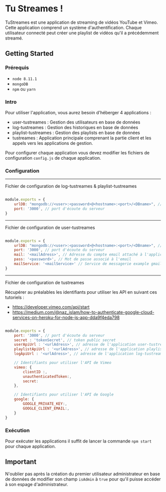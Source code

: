 # Tu Streames !

TuStreames est une application de streaming de vidéos YouTube et Vimeo. Cette application comprend un système d'authentification. Chaque utilisateur connecté peut créer une playlist de vidéos qu'il a précédemment streamé.

## Getting Started

### Prérequis
- ` node 8.11.1 `
- ` mongoDB `
- ` npm ` ou ` yarn `

### Intro

Pour utiliser l'application, vous aurez besoin d'héberger 4 applications :

- user-tustreames : Gestion des utilisateurs en base de données
- log-tustreames : Gestion des historiques en base de données
- playlist-tustreames : Gestion des playlists en base de données
- tustreames : Application principale comprenant la partie client et les appels vers les applications de gestion. 

Pour configurer chaque application vous devez modifier les fichiers de configuration ` config.js `
de chaque application.


### Configuration 
---
Fichier de configuration de log-tustreames & playlist-tustreames 
``` javascript

module.exports = {
    urlDB: "mongodb://<user>:<password>@<hostname>:<port>/<DBname>", // url de la base de données mongo
    port: '3000', // port d'écoute du serveur
}

```
---
Fichier de configuration de user-tustreames
``` javascript

module.exports = {
    urlDB: "mongodb://<user>:<password>@<hostname>:<port>/<DBname>", // url de la base de données mongo
    port: '3000', // port d'écoute du serveur
    mail: '<mailAdress>', // Adresse du compte email attaché à l'application example noreply@hostname.com
    pass: '<password>', // Mot de passe associé à l'email
    mailService: '<mailService>' // Service de messagerie example gmail
}

```
---
Fichier de configuration de tustreames

Récupérer au préalables les identifiants pour utiliser les API en suivant ces tutoriels :
- https://developer.vimeo.com/api/start
- https://medium.com/@naz_islam/how-to-authenticate-google-cloud-services-on-heroku-for-node-js-app-dda9f4eda798

``` javascript

module.exports = {
    port: '3000', // port d'écoute du serveur
    secret : 'tokenSecret', // token public secret 
    userApiUrl : '<urlAdress>', // adresse de l'application user-tustreames
    playlistApiUrl : '<urlAdress>', // adresse de l'application playlist-tustreames
    logApiUrl : '<urlAdress>', // adresse de l'application log-tustreames,

    // Identifiants pour utiliser l'API de Vimeo
    vimeo: {
        clientID :,
        unauthenticatedToken:,
        secret:
    },

    // Identifiants pour utiliser l'API de Google
    google: {
        GOOGLE_PRIVATE_KEY:,
        GOOGLE_CLIENT_EMAIL:,
    }
}

```

### Exécution

Pour exécuter les applications il suffit de lancer la commande ` npm start ` pour chaque application.

## Important

N'oublier pas après la création du premier utilisateur administrateur en base de données de modifier son champ `isAdmin` à `true` pour qu'il puisse accéder à son espage d'administrateur.








